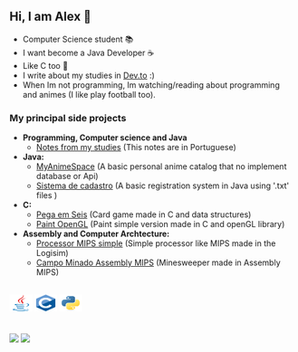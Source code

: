## Hi, I am Alex 👋

- Computer Science student 📚
- I want become a Java Developer ☕
- Like C too 💙
- I write about my studies in [Dev.to](https://dev.to/alexreis) :)
- When Im not programming, Im watching/reading about programming and animes (I like play football too).

### My principal side projects
- **Programming, Computer science and Java**
  - [Notes from my studies](https://github.com/AlexReisC/anotacoes-sobre-programacao-e-fundamentos) (This notes are in Portuguese)
- **Java:**
  - [MyAnimeSpace](https://github.com/AlexReisC/myAnimeSpace) (A basic personal anime catalog that no implement database or Api)
  - [Sistema de cadastro]() (A basic registration system in Java using '.txt' files )
- **C:**
  - [Pega em Seis](https://github.com/AlexReisC/jogo-Pega-Em-Seis) (Card game made in C and data structures)
  - [Paint OpenGL](https://github.com/AlexReisC/paintOpenGL) (Paint simple version made in C and openGL library)
- **Assembly and Computer Archtecture:**
  - [Processor MIPS simple](https://github.com/AlexReisC/processor-mips-like-simple) (Simple processor like MIPS made in the Logisim)
  - [Campo Minado Assembly MIPS](https://github.com/AlexReisC/campoMinadoAssembly) (Minesweeper made in Assembly MIPS)

<div style="display: inline_block"><br>
  <img align="center" alt="Alex-Java" height="30" width="40" src="https://raw.githubusercontent.com/devicons/devicon/master/icons/java/java-original.svg">
  <img align="center" alt="Alex-C" height="30" width="40" src="https://raw.githubusercontent.com/devicons/devicon/master/icons/c/c-original.svg">
  <img align="center" alt="Alex-Python" height="30" width="40" src="https://raw.githubusercontent.com/devicons/devicon/master/icons/python/python-original.svg">
</div>

#

<div>
  <a href="https://www.linkedin.com/in/alex-reis-cavalcante/" target="_blank"><img src="https://img.shields.io/badge/-LinkedIn-%230077B5?style=for-the-badge&logo=linkedin&logoColor=white" target="_blank"></a> 
  <a href = "mailto:reisc2018@gmail.com"><img src="https://img.shields.io/badge/-Gmail-%23333?style=for-the-badge&logo=gmail&logoColor=white" target="_blank"></a>
</div>
